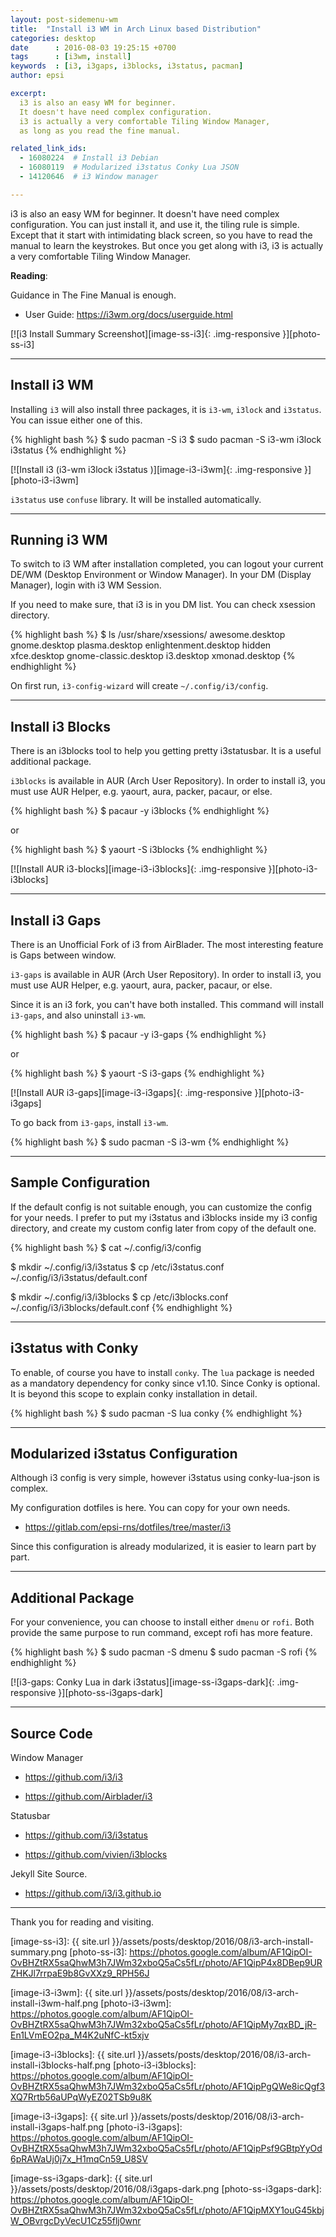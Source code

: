 ```yaml
---
layout: post-sidemenu-wm
title:  "Install i3 WM in Arch Linux based Distribution"
categories: desktop
date      : 2016-08-03 19:25:15 +0700
tags      : [i3wm, install]
keywords  : [i3, i3gaps, i3blocks, i3status, pacman]
author: epsi

excerpt:
  i3 is also an easy WM for beginner.
  It doesn't have need complex configuration.
  i3 is actually a very comfortable Tiling Window Manager,
  as long as you read the fine manual.

related_link_ids:
  - 16080224  # Install i3 Debian
  - 16080119  # Modularized i3status Conky Lua JSON
  - 14120646  # i3 Window manager

---
```


i3 is also an easy WM for beginner.
It doesn't have need complex configuration.
You can just install it, and use it, the tiling rule is simple.
Except that it start with intimidating black screen,
so you have to read the manual to learn the keystrokes.
But once you get along with i3,
i3 is actually a very comfortable Tiling Window Manager.

**Reading**:

Guidance in The Fine Manual is enough.

* User Guide: <https://i3wm.org/docs/userguide.html>

[![i3 Install Summary Screenshot][image-ss-i3]{: .img-responsive }][photo-ss-i3]

-- -- --

## Install i3 WM

Installing <code>i3</code> will also install three packages,
it is <code>i3-wm</code>, <code>i3lock</code> and <code>i3status</code>.
You can issue either one of this.

{% highlight bash %}
$ sudo pacman -S i3
$ sudo pacman -S i3-wm i3lock i3status 
{% endhighlight %}
 
[![Install i3 (i3-wm i3lock i3status )][image-i3-i3wm]{: .img-responsive }][photo-i3-i3wm]

<code>i3status</code> use <code>confuse</code> library.
It will be installed automatically.

-- -- --

## Running i3 WM

To switch to i3 WM after installation completed,
you can logout your current DE/WM (Desktop Environment or Window Manager).
In your DM (Display Manager), login with i3 WM Session.

If you need to make sure, that i3 is in you DM list.
You can check xsession directory.

{% highlight bash %}
$ ls /usr/share/xsessions/
awesome.desktop        gnome.desktop  plasma.desktop
enlightenment.desktop  hidden         xfce.desktop
gnome-classic.desktop  i3.desktop     xmonad.desktop
{% endhighlight %}

On first run, <code>i3-config-wizard</code> will
create <code class="code-file">~/.config/i3/config</code>.

-- -- --

## Install i3 Blocks

There is an i3blocks tool to help you getting pretty i3statusbar.
It is a useful additional package.

<code>i3blocks</code> is available in AUR (Arch User Repository).
In order to install i3, you must use AUR Helper,
e.g. yaourt, aura, packer, pacaur, or else.

{% highlight bash %}
$ pacaur -y i3blocks
{% endhighlight %}

or

{% highlight bash %}
$ yaourt -S i3blocks
{% endhighlight %}

[![Install AUR i3-blocks][image-i3-i3blocks]{: .img-responsive }][photo-i3-i3blocks]

-- -- --

## Install i3 Gaps

There is an Unofficial Fork of i3 from AirBlader.
The most interesting feature is Gaps between window.

<code>i3-gaps</code> is available in AUR (Arch User Repository).
In order to install i3, you must use AUR Helper,
e.g. yaourt, aura, packer, pacaur, or else.

Since it is an i3 fork, you can't have both installed.
This command will install <code>i3-gaps</code>,
and also uninstall <code>i3-wm</code>.

{% highlight bash %}
$ pacaur -y i3-gaps
{% endhighlight %}

or

{% highlight bash %}
$ yaourt -S i3-gaps
{% endhighlight %}

[![Install AUR i3-gaps][image-i3-i3gaps]{: .img-responsive }][photo-i3-i3gaps]

To go back from <code>i3-gaps</code>,
install <code>i3-wm</code>.

{% highlight bash %}
$ sudo pacman -S i3-wm 
{% endhighlight %}

-- -- --

## Sample Configuration

If the default config is not suitable enough,
you can customize the config for your needs.
I prefer to put my i3status and i3blocks
inside my i3 config directory,
and create my custom config later from copy of the default one.

{% highlight bash %}
$ cat ~/.config/i3/config

$ mkdir ~/.config/i3/i3status
$ cp /etc/i3status.conf ~/.config/i3/i3status/default.conf

$ mkdir ~/.config/i3/i3blocks
$ cp /etc/i3blocks.conf ~/.config/i3/i3blocks/default.conf
{% endhighlight %}

-- -- --

## i3status with Conky

To enable, of course you have to install <code>conky</code>.
The <code>lua</code> package is needed as a mandatory dependency for conky since v1.10.
Since Conky is optional. It is beyond this scope 
to explain conky installation in detail.

{% highlight bash %}
$ sudo pacman -S lua conky
{% endhighlight %}

-- -- --

## Modularized i3status Configuration

Although i3 config is very simple,
however i3status using conky-lua-json is complex.

My configuration dotfiles is here.
You can copy for your own needs.

* <https://gitlab.com/epsi-rns/dotfiles/tree/master/i3>

Since this configuration is already modularized,
it is easier to learn part by part.

-- -- --

## Additional Package

For your convenience,
you can choose to install either <code>dmenu</code> or <code>rofi</code>.
Both provide the same purpose to run command,
except rofi has more feature.

{% highlight bash %}
$ sudo pacman -S dmenu
$ sudo pacman -S rofi
{% endhighlight %}

[![i3-gaps: Conky Lua in dark i3status][image-ss-i3gaps-dark]{: .img-responsive }][photo-ss-i3gaps-dark]

-- -- --

## Source Code

Window Manager

* <https://github.com/i3/i3>

* <https://github.com/Airblader/i3>

Statusbar

* <https://github.com/i3/i3status>

* <https://github.com/vivien/i3blocks>

Jekyll Site Source.

* <https://github.com/i3/i3.github.io>


-- -- --

Thank you for reading and visiting.


[//]: <> ( -- -- -- links below -- -- -- )

[image-ss-i3]: {{ site.url }}/assets/posts/desktop/2016/08/i3-arch-install-summary.png
[photo-ss-i3]: https://photos.google.com/album/AF1QipOI-OvBHZtRX5saQhwM3h7JWm32xboQ5aCs5fLr/photo/AF1QipP4x8DBep9URZHKJl7rrpaE9b8GvXXz9_RPH56J

[image-i3-i3wm]: {{ site.url }}/assets/posts/desktop/2016/08/i3-arch-install-i3wm-half.png
[photo-i3-i3wm]: https://photos.google.com/album/AF1QipOI-OvBHZtRX5saQhwM3h7JWm32xboQ5aCs5fLr/photo/AF1QipMy7qxBD_jR-En1LVmEO2pa_M4K2uNfC-kt5xjv

[image-i3-i3blocks]: {{ site.url }}/assets/posts/desktop/2016/08/i3-arch-install-i3blocks-half.png
[photo-i3-i3blocks]: https://photos.google.com/album/AF1QipOI-OvBHZtRX5saQhwM3h7JWm32xboQ5aCs5fLr/photo/AF1QipPgQWe8icQgf3XQ7Rrtb56aUPqWyEZ02TSb9u8K

[image-i3-i3gaps]: {{ site.url }}/assets/posts/desktop/2016/08/i3-arch-install-i3gaps-half.png
[photo-i3-i3gaps]: https://photos.google.com/album/AF1QipOI-OvBHZtRX5saQhwM3h7JWm32xboQ5aCs5fLr/photo/AF1QipPsf9GBtpYyOd6pRAWaUj0j7x_H1mqCn59_U8SV

[image-ss-i3gaps-dark]: {{ site.url }}/assets/posts/desktop/2016/08/i3gaps-dark.png
[photo-ss-i3gaps-dark]: https://photos.google.com/album/AF1QipOI-OvBHZtRX5saQhwM3h7JWm32xboQ5aCs5fLr/photo/AF1QipMXY1ouG45kbjW_OBvrgcDyVecU1Cz55flj0wnr
